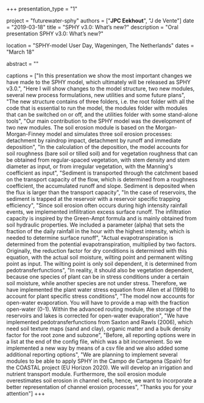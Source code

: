 +++
presentation_type = "1"

project = "futurewater-sphy"
authors = ["**JPC Eekhout**", "J de Vente"]
date = "2019-03-18"
title = "SPHY v3.0: What’s new?"
description = "Oral presentation SPHY v3.0: What’s new?"

location = "SPHY-model User Day, Wageningen, The Netherlands"
dates = "March 18"

abstract = ""

captions = ["In this presentation we show the most important changes we have made to the SPHY model, which ultimately will be released as SPHY v3.0.",
"Here I will show changes to the model structure, two new modules, several new process formulations, new utilities and some future plans",
"The new structure contains of three folders, i.e. the root folder with all the code that is essential to run the model, the modules folder with modules that can be switched on or off, and the utilities folder with some stand-alone tools",
"Our main contribution to the SPHY model was the development of two new modules. The soil erosion module is based on the Morgan-Morgan-Finney model and simulates three soil erosion processes: detachment by raindrop impact, detachment by runoff and immediate deposition", 
"In the calculation of the deposition, the model accounts for soil roughness (bare soil or tilled soil) and for vegetation roughness that can be obtained from regular-spaced vegetation, with stem density and stem diameter as input, or from irregular vegetation, with the Manning's coefficient as input", 
"Sediment is transported through the catchment based on the transport capacity of the flow, which is determined from a roughness coefficient, the accumulated runoff and slope. Sediment is deposited when the flux is larger than the transport capacity",
"In the case of reservoirs, the sediment is trapped at the reservoir with a reservoir specific trapping efficiency",
"Since soil erosion often occurs during high intensity rainfall events, we implemented infilitration excess surface runoff. The infiltration capacity is inspired by the Green-Ampt formula and is mainly obtained from soil hydraulic properties. We included a parameter (alpha) that sets the fraction of the daily rainfall in the hour with the highest intensity, which is needed to determine surface runoff",
"Actual evapotranspiration is determined from the potential evapotranspiration, multiplied by two factors. Originally, the reduction factor for dry conditions is determined with this equation, with the actual soil moisture, wilting point and permanent wilting point as input. The wilting point is only soil dependent, it is determined from pedotransferfunctions",
"In reality, it should also be vegetation dependent, because one species of plant can be in stress conditions under a certain soil moisture, while another species are not under stress. Therefore, we have implemented the plant water stress equation from Allen et al (1998) to account for plant specific stress conditions",
"The model now accounts for open-water evaporation. You will have to provide a map with the fraction open-water (0-1). Within the advanced routing module, the storage of the reservoirs and lakes is corrected for open-water evaporation",
"We have implemented pedotransferfunctions from Saxton and Rawls (2006), which need soil texture maps (sand and clay), organic matter and a bulk density factor for the root zone and subzone",
"Before, all reporting options were in a list at the end of the config file, which was a bit inconvenient. So we implemented a new way by means of a csv file and we also added some additional reporting options",
"We are planning to implement several modules to be able to apply SPHY in the Campo de Cartagena (Spain) for the COASTAL project (EU Horizon 2020). We will develop an irrigation and nutrient transport module. Furthermore, the soil erosion module overestimates soil erosion in channel cells, hence, we want to incorporate a better representation of channel erosion processes",
"Thanks you for your attention"]
+++
